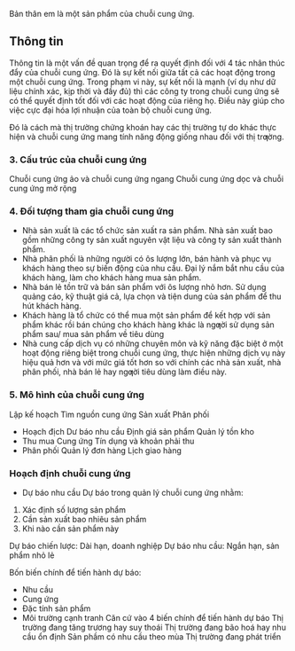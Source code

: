 Bản thân em là một sản phẩm của chuỗi cung ứng.
## Thông tin 
Thông tin là một vấn đề quan trọng để ra quyết định đối với 4 tác nhân thúc đẩy của chuỗi cung ứng. Đó là sự kết nối giữa tất cả các hoạt động trong một chuỗi cung ứng. Trong phạm vi này, sự kết nối là mạnh (ví dụ như dữ liệu chính xác, kịp thời và đầy đủ) thì các công ty trong chuỗi cung ứng sẽ có thể quyết định tốt đối với các hoạt động của riêng họ. Điều này giúp cho việc cực đại hóa lợi nhuận của toàn bộ chuỗi cung ứng. 

Đó là cách mà thị trường chứng khoán hay các thị trường tự do khác thực hiện và chuỗi cung ứng mang tính năng động giống nhau đối với thị trƣờng.

### 3. Cấu trúc của chuỗi cung ứng 
Chuỗi cung ứng ảo và chuỗi cung ứng ngang
Chuỗi cung ứng dọc và chuỗi cung ứng mở rộng

### 4. Đối tượng tham gia chuỗi cung ứng 
- Nhà sản xuất là các tổ chức sản xuất ra sản phẩm. Nhà sản xuất bao gồm những công ty sản xuất nguyên vật liệu và công ty sản xuất thành phẩm.
- Nhà phân phối là những người có ôs lượng lớn, bán hành và phục vụ khách hàng theo sự biến động của nhu cầu. Đại lý nắm bắt nhu cầu của khách hàng, làm cho khách hàng mua sản phẩm.
- Nhà bán lẻ tồn trữ và bán sản phẩm với ôs lượng nhỏ hơn. Sử dụng quảng cáo, kỹ thuật giá cả, lựa chọn và tiện dung của sản phẩm để thu hút khách hàng.
- Khách hàng là tổ chức có thể mua một sản phẩm để kết hợp với sản phẩm khác rồi bán chúng cho khách hàng khác là ngƣời sử dụng sản phẩm sau/ mua sản phẩm về tiêu dùng
- Nhà cung cấp dịch vụ có những chuyên môn và kỹ năng đặc biệt ở một hoạt động riêng biệt trong chuỗi cung ứng, thực hiện những dịch vụ này hiệu quả hơn và với mức giá tốt hơn so với chính các nhà sản xuất, nhà phân phối, nhà bán lẻ hay ngƣời tiêu dùng làm điều này. 
### 5. Mô hình của chuỗi cung ứng
Lập kế hoạch
Tìm nguồn cung ứng 
Sản xuất 
Phân phối
-  Hoạch địch
Dư báo nhu cầu
Định giá sản phẩm
Quản lý tồn kho 
- Thu mua
Cung ứng
Tín dụng và khoản phải thu
- Phân phối
Quản lý đơn hàng 
Lịch giao hàng

### Hoạch định chuỗi cung ứng
- Dự báo nhu cầu
Dự báo trong quản lý chuỗi cung ứng nhằm:
1. Xác định số lượng sản phẩm 
2. Cần sản xuất bao nhiêu sản phẩm
3. Khi nào cần sản phẩm này

Dự báo chiến lược: Dài hạn, doanh nghiệp
Dự báo nhu cầu: Ngắn hạn, sản phẩm nhỏ lẻ

Bốn biến chính để tiến hành dự báo:
- Nhu cầu
- Cung ứng 
- Đặc tính sản phẩm 
- Môi trường cạnh tranh 
Căn cứ vào 4 biến chính để tiến hành dự báo
	Thị trường đang tăng trương hay suy thoái
	Thị trường đang bão hoá hay nhu cầu ổn định
	Sản phầm có nhu cầu theo mùa
	Thị trường đang phát triển 


